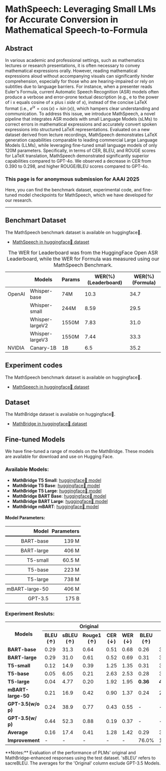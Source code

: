 # MathSpeech: Leveraging Small LMs for Accurate Conversion in Mathematical Speech-to-Formula

## Abstract
In various academic and professional settings, such as mathematics lectures or research presentations, it is often necessary to convey mathematical expressions orally. However, reading mathematical expressions aloud without accompanying visuals can significantly hinder comprehension, especially for those who are hearing-impaired or rely on subtitles due to language barriers. For instance, when a presenter reads Euler's Formula, current Automatic Speech Recognition (ASR) models often produce a verbose and error-prone textual description (e.g., e to the power of i x equals cosine of x plus i $\textit{side}$ of x), instead of the concise LaTeX format (i.e., $e^{ix} = \cos(x) + i\sin(x)$), which hampers clear understanding and communication. To address this issue, we introduce MathSpeech, a novel pipeline that integrates ASR models with small Language Models (sLMs) to correct errors in mathematical expressions and accurately convert spoken expressions into structured LaTeX representations. Evaluated on a new dataset derived from lecture recordings, MathSpeech demonstrates LaTeX generation capabilities comparable to leading commercial Large Language Models (LLMs), while leveraging fine-tuned small language models of only 120M parameters.
Specifically, in terms of CER, BLEU, and ROUGE scores for LaTeX translation, MathSpeech demonstrated significantly superior capabilities compared to GPT-4o. We observed a decrease in CER from 0.390 to 0.298, and higher ROUGE/BLEU scores compared to GPT-4o.

### This page is for anonymous submission for AAAI 2025

Here, you can find the benchmark dataset, experimental code, and fine-tuned model checkpoints for MathSpeech, which we have developed for our research.

---

## Benchmart Dataset
The MathSpeech benchmark dataset is available on huggingface🤗.

- [MathSpeech in huggingface🤗 dataset](https://huggingface.co/datasets/1anonymous1/MathSpeech)



<table style="width:100%; border-collapse: collapse;">
  <caption>The WER for Leaderboard was from the HuggingFace Open ASR Leaderboard, while the WER for Formula was measured using our MathSpeech Benchmark.</caption>
  <thead>
    <tr>
      <th></th>
      <th>Models</th>
      <th>Params</th>
      <th>WER(%) (Leaderboard)</th>
      <th>WER(%) (Formula)</th>
    </tr>
  </thead>
  <tbody>
    <tr>
      <td>OpenAI</td>
      <td>Whisper-base</td>
      <td>74M</td>
      <td>10.3</td>
      <td>34.7</td>
    </tr>
    <tr>
      <td></td>
      <td>Whisper-small</td>
      <td>244M</td>
      <td>8.59</td>
      <td>29.5</td>
    </tr>
    <tr>
      <td></td>
      <td>Whisper-largeV2</td>
      <td>1550M</td>
      <td>7.83</td>
      <td>31.0</td>
    </tr>
    <tr>
      <td></td>
      <td>Whisper-largeV3</td>
      <td>1550M</td>
      <td>7.44</td>
      <td>33.3</td>
    </tr>
    <tr>
      <td>NVIDIA</td>
      <td>Canary-1B</td>
      <td>1B</td>
      <td>6.5</td>
      <td>35.2</td>
    </tr>
  </tbody>
</table>




## Experiment codes
The MathSpeech benchmark dataset is available on huggingface🤗.

- [MathSpeech in huggingface🤗 dataset](https://huggingface.co/datasets/1anonymous1/MathSpeech)



















## Dataset
The MathBridge dataset is available on huggingface🤗.

- [MathBridge in huggingface🤗 dataset](https://huggingface.co/datasets/aaai25withanonymous/MathBridge)

## Fine-tuned Models
We have fine-tuned a range of models on the MathBridge. These models are available for download and use on Hugging Face.

### Available Models:
- **MathBridge T5 Small**: [huggingface🤗 model](https://huggingface.co/aaai25withanonymous/MathBridge_T5_small)
- **MathBridge T5 Base**: [huggingface🤗 model](https://huggingface.co/aaai25withanonymous/MathBridge_T5_base)
- **MathBridge T5 Large**: [huggingface🤗 model](https://huggingface.co/aaai25withanonymous/MathBridge_T5_large)
- **MathBridge BART Base**: [huggingface🤗 model](https://huggingface.co/aaai25withanonymous/MathBridge_BART_base)
- **MathBridge BART Large**: [huggingface🤗 model](https://huggingface.co/aaai25withanonymous/MathBridge_BART_large)
- **MathBridge mBART**: [huggingface🤗 model](https://huggingface.co/aaai25withanonymous/MathBridge_mBART)

#### Model Parameters:
<table style="width:50%; border-collapse:collapse; text-align:right;">
    <thead>
    <tr>
      <th style="border-bottom: 2px solid black; padding: 5px;"><strong>Model</strong></th>
      <th style="border-bottom: 2px solid black; padding: 5px; text-align:right;"><strong>Parameters</strong></th>
    </tr>
  </thead>
  <tbody>
    <tr>
      <td style="border-bottom: 1px solid black; padding: 5px;">BART-base</td>
      <td style="border-bottom: 1px solid black; padding: 5px; text-align:right;">139 M</td>
    </tr>
    <tr>
      <td style="border-bottom: 1px solid black; padding: 5px;">BART-large</td>
      <td style="border-bottom: 1px solid black; padding: 5px; text-align:right;">406 M</td>
    </tr>
    <tr>
      <td style="border-bottom: 1px solid black; padding: 5px;">T5-small</td>
      <td style="border-bottom: 1px solid black; padding: 5px; text-align:right;">60.5 M</td>
    </tr>
    <tr>
      <td style="border-bottom: 1px solid black; padding: 5px;">T5-base</td>
      <td style="border-bottom: 1px solid black; padding: 5px; text-align:right;">223 M</td>
    </tr>
    <tr>
      <td style="border-bottom: 1px solid black; padding: 5px;">T5-large</td>
      <td style="border-bottom: 1px solid black; padding: 5px; text-align:right;">738 M</td>
    </tr>
    <tr>
      <td style="border-bottom: 1px solid black; padding: 5px;">mBART-large-50</td>
      <td style="border-bottom: 1px solid black; padding: 5px; text-align:right;">406 M</td>
    </tr>
    <tr>
      <td style="padding: 5px;">GPT-3.5</td>
      <td style="padding: 5px; text-align:right;">175 B</td>
    </tr>
  </tbody>
</table>


### Experiment Resluts:
<table>
  <tr>
    <th rowspan="2">Models</th>
    <th colspan="5">Original</th>
    <th colspan="5">MathBridge Enhanced</th>
  </tr>
  <tr>
    <th>BLEU (↑)</th>
    <th>sBLEU (↑)</th>
    <th>Rouge1 (↑)</th>
    <th>CER (↓)</th>
    <th>WER (↓)</th>
    <th>BLEU (↑)</th>
    <th>sBLEU (↑)</th>
    <th>Rouge1 (↑)</th>
    <th>CER (↓)</th>
    <th>WER (↓)</th>
  </tr>
  <tr>
    <td><strong>BART-base</strong></td>
    <td>0.29</td>
    <td>31.3</td>
    <td>0.64</td>
    <td>0.51</td>
    <td>0.68</td>
    <td>0.26</td>
    <td>38.7</td>
    <td>0.64</td>
    <td>0.42</td>
    <td>0.58</td>
  </tr>
  <tr>
    <td><strong>BART-large</strong></td>
    <td>0.29</td>
    <td>31.0</td>
    <td>0.61</td>
    <td>0.52</td>
    <td>0.69</td>
    <td>0.31</td>
    <td>35.2</td>
    <td>0.63</td>
    <td>0.48</td>
    <td>0.54</td>
  </tr>
  <tr>
    <td><strong>T5-small</strong></td>
    <td>0.12</td>
    <td>14.9</td>
    <td>0.39</td>
    <td>1.25</td>
    <td>1.35</td>
    <td>0.31</td>
    <td>38.4</td>
    <td>0.75</td>
    <td>0.35</td>
    <td>0.55</td>
  </tr>
  <tr>
    <td><strong>T5-base</strong></td>
    <td>0.05</td>
    <td>6.05</td>
    <td>0.21</td>
    <td>2.63</td>
    <td>2.53</td>
    <td>0.28</td>
    <td>36.6</td>
    <td>0.67</td>
    <td>0.50</td>
    <td>0.74</td>
  </tr>
  <tr>
    <td><strong>T5-large</strong></td>
    <td>0.04</td>
    <td>4.77</td>
    <td>0.20</td>
    <td>1.92</td>
    <td>1.95</td>
    <td><strong>0.36</strong></td>
    <td><strong>46.8</strong></td>
    <td><strong>0.82</strong></td>
    <td><strong>0.26</strong></td>
    <td><strong>0.49</strong></td>
  </tr>
  <tr>
    <td><strong>mBART-large-50</strong></td>
    <td>0.21</td>
    <td>16.9</td>
    <td>0.42</td>
    <td>0.90</td>
    <td>1.37</td>
    <td>0.24</td>
    <td>23.6</td>
    <td>0.59</td>
    <td>0.58</td>
    <td>0.74</td>
  </tr>
  <tr>
    <td><strong>GPT-3.5(w/o p)</strong></td>
    <td>0.24</td>
    <td>38.9</td>
    <td>0.77</td>
    <td>0.43</td>
    <td>0.55</td>
    <td>-</td>
    <td>-</td>
    <td>-</td>
    <td>-</td>
    <td>-</td>
  </tr>
  <tr>
    <td><strong>GPT-3.5(w/ p)</strong></td>
    <td>0.44</td>
    <td>52.3</td>
    <td>0.88</td>
    <td>0.19</td>
    <td>0.37</td>
    <td>-</td>
    <td>-</td>
    <td>-</td>
    <td>-</td>
    <td>-</td>
  </tr>
  <tr>
    <td><strong>Average</strong></td>
    <td>0.16</td>
    <td>17.4</td>
    <td>0.41</td>
    <td>1.28</td>
    <td>1.42</td>
    <td>0.29</td>
    <td>36.5</td>
    <td>0.68</td>
    <td>0.43</td>
    <td>0.60</td>
  </tr>
  <tr>
    <td><strong>Improvement</strong></td>
    <td>-</td>
    <td>-</td>
    <td>-</td>
    <td>-</td>
    <td>-</td>
    <td>76.0%</td>
    <td>109.0%</td>
    <td>65.9%</td>
    <td>66.4%</td>
    <td>57.5%</td>
  </tr>
</table>
**Notes:** Evaluation of the performance of PLMs' original and MathBridge-enhanced responses using the test dataset. 'sBLEU' refers to sacreBLEU. The averages for the 'Original' column exclude GPT-3.5 Models.
